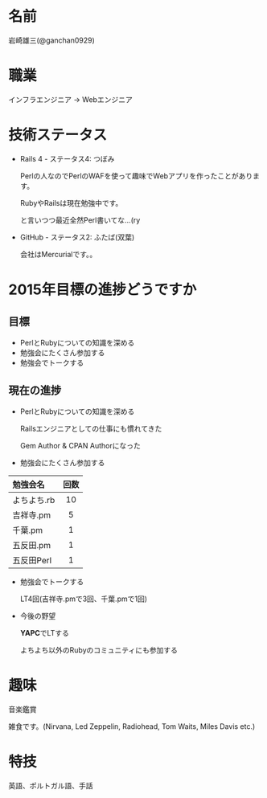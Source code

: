 # 名前

岩崎雄三(@ganchan0929)

# 職業

インフラエンジニア → Webエンジニア

# 技術ステータス

* Rails 4 - ステータス4: つぼみ

  Perlの人なのでPerlのWAFを使って趣味でWebアプリを作ったことがあります。

  RubyやRailsは現在勉強中です。

  と言いつつ最近全然Perl書いてな…(ry

* GitHub - ステータス2: ふたば(双葉)

  会社はMercurialです。。

# 2015年目標の進捗どうですか

## 目標

* PerlとRubyについての知識を深める
* 勉強会にたくさん参加する
* 勉強会でトークする

## 現在の進捗

* PerlとRubyについての知識を深める

  Railsエンジニアとしての仕事にも慣れてきた

  Gem Author & CPAN Authorになった

* 勉強会にたくさん参加する

| 勉強会名                   | 回数  |
| :------------------------- | :---: |
| よちよち.rb                | 10    |
| 吉祥寺.pm                  | 5     |
| 千葉.pm                    | 1     |
| 五反田.pm                  | 1     |
| 五反田Perl                 | 1     |

* 勉強会でトークする

  LT4回(吉祥寺.pmで3回、千葉.pmで1回)

* 今後の野望

  **YAPC**でLTする

  よちよち以外のRubyのコミュニティにも参加する

# 趣味

音楽鑑賞

雑食です。(Nirvana, Led Zeppelin, Radiohead, Tom Waits, Miles Davis etc.) 

# 特技

英語、ポルトガル語、手話
